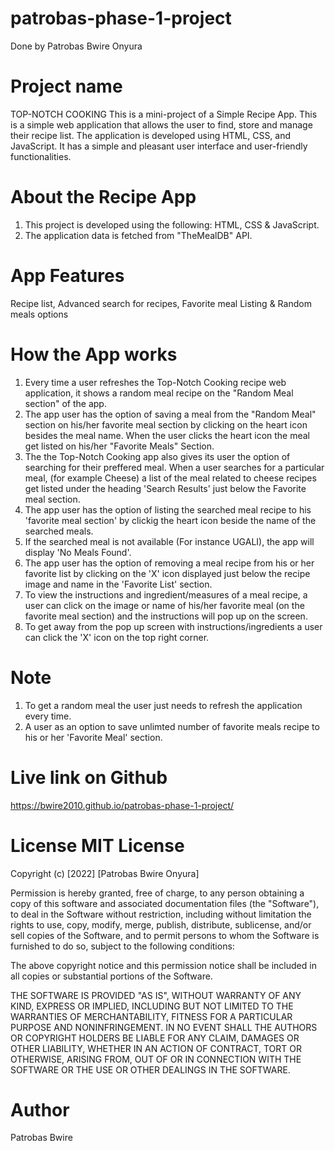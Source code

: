 # patrobas-phase-1-project
Done by Patrobas Bwire Onyura
# Project name
TOP-NOTCH COOKING
This is a mini-project of a Simple Recipe App. This is a simple web application that allows the user to find, store and manage their recipe list. The application is developed using HTML, CSS, and JavaScript.  It has a simple and pleasant user interface and  user-friendly functionalities.

# About the Recipe App
1. This project is developed using the following: HTML, CSS & JavaScript.
2. The application data is fetched from "TheMealDB" API.


# App Features
Recipe list,
Advanced search for recipes,
Favorite meal  Listing &
Random meals options

# How the App works

1. Every time  a user refreshes the Top-Notch Cooking recipe web application, it shows a random meal recipe on the "Random Meal section" of the app. 
2. The app user has the option of saving a meal from the "Random Meal" section on his/her favorite meal section by clicking on the heart icon besides the meal name. When the user clicks the heart icon the meal get listed on his/her "Favorite Meals" Section. 
3.  The the Top-Notch Cooking app also gives its user the option of searching for their preffered meal.  When a user searches for a particular meal, (for example Cheese) a list of the meal related to cheese recipes get listed under the heading 'Search Results' just below the Favorite meal section. 
4. The app user has the option of listing the searched meal recipe to his 'favorite meal section' by clickig the heart icon beside the name of the searched meals. 
5. If the searched meal is not available (For instance UGALI),  the app will display 'No Meals Found'.
6. The app user has the option of removing a meal recipe from his or her favorite list by clicking on the 'X' icon displayed just below the recipe image and name in the 'Favorite List' section.
7. To view the instructions and ingredient/measures of a meal recipe, a user can click on the image or name of his/her favorite meal (on the favorite meal section) and the instructions will pop up on the screen.
8. To get away from the pop up screen with instructions/ingredients a user can click the 'X' icon on the top right corner.
# Note
 1. To get a random meal the user just needs to refresh the application every time.
 2. A user as an option to save unlimted number of favorite meals recipe to his or her 'Favorite Meal' section. 
# Live link on Github
https://bwire2010.github.io/patrobas-phase-1-project/ 
# License MIT License
Copyright (c) [2022] [Patrobas Bwire Onyura]

Permission is hereby granted, free of charge, to any person obtaining a copy of this software and associated documentation files (the "Software"), to deal in the Software without restriction, including without limitation the rights to use, copy, modify, merge, publish, distribute, sublicense, and/or sell copies of the Software, and to permit persons to whom the Software is furnished to do so, subject to the following conditions:

The above copyright notice and this permission notice shall be included in all copies or substantial portions of the Software.

THE SOFTWARE IS PROVIDED "AS IS", WITHOUT WARRANTY OF ANY KIND, EXPRESS OR IMPLIED, INCLUDING BUT NOT LIMITED TO THE WARRANTIES OF MERCHANTABILITY, FITNESS FOR A PARTICULAR PURPOSE AND NONINFRINGEMENT. IN NO EVENT SHALL THE AUTHORS OR COPYRIGHT HOLDERS BE LIABLE FOR ANY CLAIM, DAMAGES OR OTHER LIABILITY, WHETHER IN AN ACTION OF CONTRACT, TORT OR OTHERWISE, ARISING FROM, OUT OF OR IN CONNECTION WITH THE SOFTWARE OR THE USE OR OTHER DEALINGS IN THE SOFTWARE.

# Author
Patrobas Bwire
